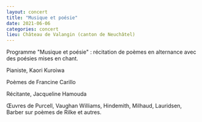 ```yaml
---
layout: concert
title: "Musique et poésie"
date: 2021-06-06
categories: concert
lieu: Château de Valangin (canton de Neuchâtel)
---
```


Programme "Musique et poésie" : récitation de poèmes en alternance avec des poésies mises en chant.

Pianiste, Kaori Kuroiwa

Poèmes de Francine Carillo

Récitante, Jacqueline Hamouda

Œuvres de Purcell, Vaughan Williams, Hindemith, Milhaud, Lauridsen, Barber sur poèmes de Rilke et autres.




